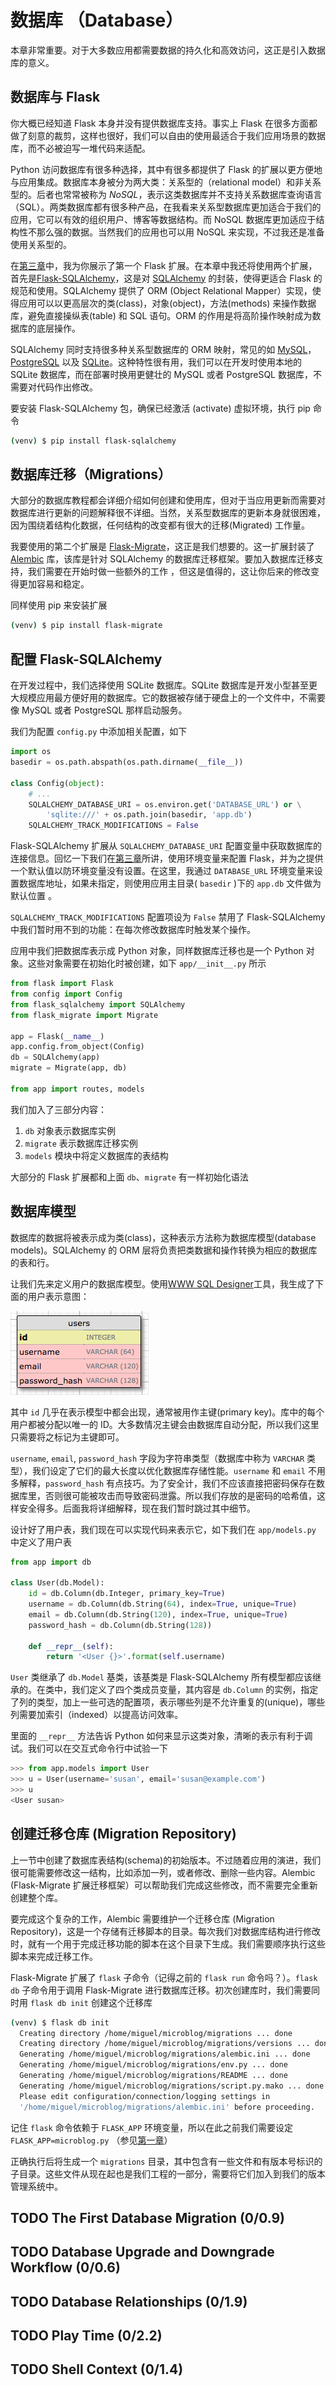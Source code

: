 # 数据库 （Database）

本章非常重要。对于大多数应用都需要数据的持久化和高效访问，这正是引入数据库的意义。

## 数据库与 Flask 

你大概已经知道 Flask 本身并没有提供数据库支持。事实上 Flask 在很多方面都做了刻意的裁剪，这样也很好，我们可以自由的使用最适合于我们应用场景的数据库，而不必被迫写一堆代码来适配。

Python 访问数据库有很多种选择，其中有很多都提供了 Flask 的扩展以更方便地与应用集成。数据库本身被分为两大类：关系型的（relational model）和非关系型的。后者也常常被称为 _NoSQL_，表示这类数据库并不支持关系数据库查询语言（SQL）。两类数据库都有很多种产品，在我看来关系型数据库更加适合于我们的应用，它可以有效的组织用户、博客等数据结构。而 NoSQL 数据库更加适应于结构性不那么强的数据。当然我们的应用也可以用 NoSQL 来实现，不过我还是准备使用关系型的。

在[第三章](chapter3.md)中，我为你展示了第一个 Flask 扩展。在本章中我还将使用两个扩展，首先是[Flask-SQLAlchemy](http://packages.python.org/Flask-SQLAlchemy)，这是对 [SQLAlchemy](http://packages.python.org/Flask-SQLAlchemy) 的封装，使得更适合 Flask 的规范和使用。SQLAlchemy 提供了 ORM (Object Relational Mapper）实现，使得应用可以以更高层次的类(class)，对象(object)，方法(methods) 来操作数据库，避免直接操纵表(table) 和 SQL 语句。ORM 的作用是将高阶操作映射成为数据库的底层操作。

SQLAlchemy 同时支持很多种关系型数据库的 ORM 映射，常见的如 [MySQL](https://www.mysql.com/)， [PostgreSQL](https://www.postgresql.org/) 以及 [SQLite](https://www.postgresql.org/)。这种特性很有用，我们可以在开发时使用本地的 SQLite 数据库，而在部署时换用更健壮的 MySQL 或者 PostgreSQL 数据库，不需要对代码作出修改。

要安装 Flask-SQLAlchemy 包，确保已经激活 (activate) 虚拟环境，执行 pip 命令

```bash
(venv) $ pip install flask-sqlalchemy
```

## 数据库迁移（Migrations）

大部分的数据库教程都会详细介绍如何创建和使用库，但对于当应用更新而需要对数据库进行更新的问题解释很不详细。当然，关系型数据库的更新本身就很困难，因为围绕着结构化数据，任何结构的改变都有很大的迁移(Migrated) 工作量。

我要使用的第二个扩展是 [Flask-Migrate](https://github.com/miguelgrinberg/flask-migrate)，这正是我们想要的。这一扩展封装了 [Alembic](https://github.com/miguelgrinberg/flask-migrate) 库，该库是针对 SQLAlchemy 的数据库迁移框架。要加入数据库迁移支持，我们需要在开始时做一些额外的工作 ，但这是值得的，这让你后来的修改变得更加容易和稳定。

同样使用 pip 来安装扩展

```bash
(venv) $ pip install flask-migrate
```

## 配置 Flask-SQLAlchemy

在开发过程中，我们选择使用 SQLite 数据库。SQLite 数据库是开发小型甚至更大规模应用最方便好用的数据库。它的数据被存储于硬盘上的一个文件中，不需要像 MySQL 或者 PostgreSQL 那样启动服务。

我们为配置 `config.py` 中添加相关配置，如下

```python
import os
basedir = os.path.abspath(os.path.dirname(__file__))

class Config(object):
    # ...
    SQLALCHEMY_DATABASE_URI = os.environ.get('DATABASE_URL') or \
        'sqlite:///' + os.path.join(basedir, 'app.db')
    SQLALCHEMY_TRACK_MODIFICATIONS = False
```

Flask-SQLAlchemy 扩展从 `SQLALCHEMY_DATABASE_URI` 配置变量中获取数据库的连接信息。回忆一下我们在[第三章](chapter3.md)所讲，使用环境变量来配置 Flask，并为之提供一个默认值以防环境变量没有设置。在这里，我通过 `DATABASE_URL` 环境变量来设置数据库地址，如果未指定，则使用应用主目录( `basedir` )下的 `app.db` 文件做为默认位置 。

`SQLALCHEMY_TRACK_MODIFICATIONS` 配置项设为 `False` 禁用了 Flask-SQLAlchemy 中我们暂时用不到的功能：在每次修改数据库时触发某个操作。

应用中我们把数据库表示成 Python 对象，同样数据库迁移也是一个 Python 对象。这些对象需要在初始化时被创建，如下 `app/__init__.py` 所示

```python
from flask import Flask
from config import Config
from flask_sqlalchemy import SQLAlchemy
from flask_migrate import Migrate

app = Flask(__name__)
app.config.from_object(Config)
db = SQLAlchemy(app)
migrate = Migrate(app, db)

from app import routes, models
```

我们加入了三部分内容：
1. `db` 对象表示数据库实例
2. `migrate` 表示数据库迁移实例
3. `models` 模块中将定义数据库的表结构

大部分的 Flask 扩展都和上面 `db`、`migrate` 有一样初始化语法

## 数据库模型

数据库的数据将被表示成为类(class)，这种表示方法称为数据库模型(database models)。SQLAlchemy 的 ORM 层将负责把类数据和操作转换为相应的数据库的表和行。

让我们先来定义用户的数据库模型。使用[WWW SQL Designer](http://ondras.zarovi.cz/sql/demo)工具，我生成了下面的用户表示意图：

![users.png](images/ch04-users.png)

其中 `id` 几乎在表示模型中都会出现，通常被用作主键(primary key)。库中的每个用户都被分配以唯一的 ID。大多数情况主键会由数据库自动分配，所以我们这里只需要将之标记为主键即可。

`username`, `email`, `password_hash` 字段为字符串类型（数据库中称为 `VARCHAR` 类型），我们设定了它们的最大长度以优化数据库存储性能。`username` 和 `email` 不用多解释，`password_hash` 有点技巧。为了安全计，我们不应该直接把密码保存在数据库里，否则很可能被攻击而导致密码泄露。所以我们存放的是密码的哈希值，这样安全得多。后面我将详细解释，现在我们暂时跳过其中细节。

设计好了用户表，我们现在可以实现代码来表示它，如下我们在 `app/models.py` 中定义了用户表

```python
from app import db

class User(db.Model):
    id = db.Column(db.Integer, primary_key=True)
    username = db.Column(db.String(64), index=True, unique=True)
    email = db.Column(db.String(120), index=True, unique=True)
    password_hash = db.Column(db.String(128))

    def __repr__(self):
        return '<User {}>'.format(self.username)    
```

`User` 类继承了 `db.Model` 基类，该基类是 Flask-SQLAlchemy 所有模型都应该继承的。在类中，我们定义了四个类成员变量，其内容是 `db.Column` 的实例，指定了列的类型，加上一些可选的配置项，表示哪些列是不允许重复的(unique)，哪些列需要加索引（indexed）以提高访问效率。

里面的 `__repr__` 方法告诉 Python 如何来显示这类对象，清晰的表示有利于调试。我们可以在交互式命令行中试验一下

```python
>>> from app.models import User
>>> u = User(username='susan', email='susan@example.com')
>>> u
<User susan>
```

## 创建迁移仓库 (Migration Repository)

上一节中创建了数据库表结构(schema)的初始版本。不过随着应用的演进，我们很可能需要修改这一结构，比如添加一列，或者修改、删除一些内容。Alembic (Flask-Migrate 扩展迁移框架）可以帮助我们完成这些修改，而不需要完全重新创建整个库。

要完成这个复杂的工作，Alembic 需要维护一个迁移仓库 (Migration Repository)，这是一个存储有迁移脚本的目录。每次我们对数据库结构进行修改时，就有一个用于完成迁移功能的脚本在这个目录下生成。我们需要顺序执行这些脚本来完成迁移工作。

Flask-Migrate 扩展了 `flask` 子命令（记得之前的 `flask run` 命令吗？）。`flask db` 子命令用于调用 Flask-Migrate 进行数据库迁移。初次创建库时，我们需要同时用 `flask db init` 创建这个迁移库

```bash
(venv) $ flask db init
  Creating directory /home/miguel/microblog/migrations ... done
  Creating directory /home/miguel/microblog/migrations/versions ... done
  Generating /home/miguel/microblog/migrations/alembic.ini ... done
  Generating /home/miguel/microblog/migrations/env.py ... done
  Generating /home/miguel/microblog/migrations/README ... done
  Generating /home/miguel/microblog/migrations/script.py.mako ... done
  Please edit configuration/connection/logging settings in
  '/home/miguel/microblog/migrations/alembic.ini' before proceeding.
```

记住 `flask` 命令依赖于 `FLASK_APP` 环境变量，所以在此之前我们需要设定 `FLASK_APP=microblog.py` （参见[第一章](chapter1.md)）

正确执行后将生成一个 `migrations` 目录，其中包含有一些文件和有版本号标识的子目录。这些文件从现在起也是我们工程的一部分，需要将它们加入到我们的版本管理系统中。

## TODO The First Database Migration (0/0.9)
## TODO Database Upgrade and Downgrade Workflow (0/0.6)
## TODO Database Relationships (0/1.9)
## TODO Play Time (0/2.2)
## TODO Shell Context (0/1.4)
